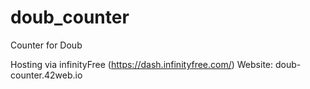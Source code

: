 # doub_counter
Counter for Doub

Hosting via infinityFree (https://dash.infinityfree.com/)
Website: doub-counter.42web.io
